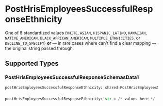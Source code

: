 # PostHrisEmployeesSuccessfulResponseEthnicity

One of 8 standardized values (`WHITE`, `ASIAN`, `HISPANIC_LATINO`, `HAWAIIAN`, `NATIVE_AMERICAN`, `BLACK_AFRICAN_AMERICAN`, `MULTIPLE_ETHNICITIES`, or `DECLINE_TO_SPECIFY`) **or** — in rare cases where can't find a clear mapping — the original string passed through.


## Supported Types

### PostHrisEmployeesSuccessfulResponseSchemasData1

```python
postHrisEmployeesSuccessfulResponseEthnicity: shared.PostHrisEmployeesSuccessfulResponseSchemasData1 = /* values here */
```

### 

```python
postHrisEmployeesSuccessfulResponseEthnicity: str = /* values here */
```

